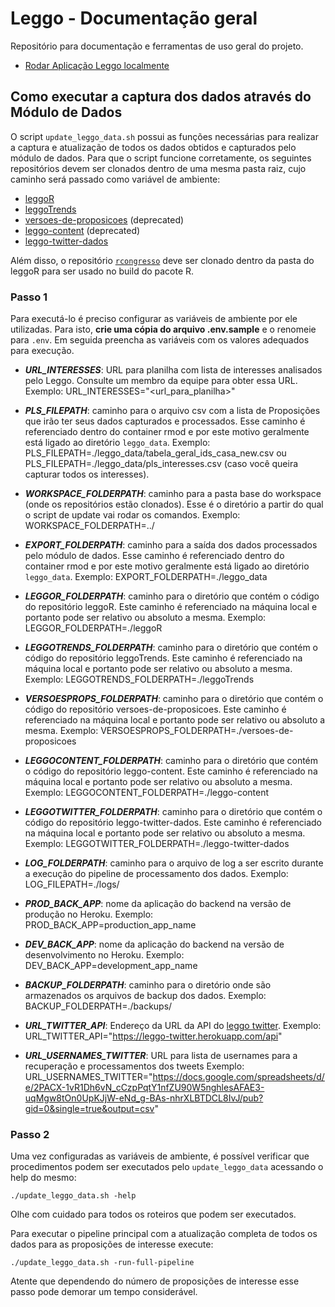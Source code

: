 # Leggo - Documentação geral

Repositório para documentação e ferramentas de uso geral do projeto.

- [Rodar Aplicação Leggo localmente](compose/README.md)

## Como executar a captura dos dados através do Módulo de Dados

O script `update_leggo_data.sh` possui as funções necessárias para realizar a captura e atualização de todos os dados obtidos e capturados pelo módulo de dados.
Para que o script funcione corretamente, os seguintes repositórios devem ser clonados dentro de uma mesma pasta raiz, cujo caminho será passado como variável de ambiente:

- [leggoR](https://github.com/parlametria/leggoR)
- [leggoTrends](https://github.com/parlametria/leggoTrends)
- [versoes-de-proposicoes](https://github.com/parlametria/versoes-de-proposicoes) (deprecated)
- [leggo-content](https://github.com/parlametria/leggo-content) (deprecated)
- [leggo-twitter-dados](https://github.com/parlametria/leggo-twitter-dados)

Além disso, o repositório [`rcongresso`](https://github.com/analytics-ufcg/rcongresso) deve ser clonado dentro da pasta do leggoR para ser usado no build do pacote R.

### Passo 1
Para executá-lo é preciso configurar as variáveis de ambiente por ele utilizadas. Para isto, **crie uma cópia do arquivo .env.sample** e o renomeie para `.env`. Em seguida preencha as variáveis com os valores adequados para execução.

- ***URL_INTERESSES***: URL para planilha com lista de interesses analisados pelo Leggo. Consulte um membro da equipe para obter essa URL. 
Exemplo: URL_INTERESSES="<url_para_planilha>"

- ***PLS_FILEPATH***: caminho para o arquivo csv com a lista de Proposições que irão ter seus dados capturados e processados. Esse caminho é referenciado dentro do container rmod e por este motivo geralmente está ligado ao diretório `leggo_data`. 
Exemplo: PLS_FILEPATH=./leggo_data/tabela_geral_ids_casa_new.csv ou PLS_FILEPATH=./leggo_data/pls_interesses.csv (caso você queira capturar todos os interesses).

- ***WORKSPACE_FOLDERPATH***: caminho para a pasta base do workspace (onde os repositórios estão clonados). Esse é o diretório a partir do qual o script de update vai rodar os comandos.
Exemplo: WORKSPACE_FOLDERPATH=../

- ***EXPORT_FOLDERPATH***: caminho para a saída dos dados processados pelo módulo de dados. Esse caminho é referenciado dentro do container rmod e por este motivo geralmente está ligado ao diretório `leggo_data`. 
Exemplo: EXPORT_FOLDERPATH=./leggo_data

- ***LEGGOR_FOLDERPATH***: caminho para o diretório que contém o código do repositório leggoR. Este caminho é referenciado na máquina local e portanto pode ser relativo ou absoluto a mesma.
Exemplo: LEGGOR_FOLDERPATH=./leggoR

- ***LEGGOTRENDS_FOLDERPATH***: caminho para o diretório que contém o código do repositório leggoTrends. Este caminho é referenciado na máquina local e portanto pode ser relativo ou absoluto a mesma.
Exemplo: LEGGOTRENDS_FOLDERPATH=./leggoTrends

- ***VERSOESPROPS_FOLDERPATH***: caminho para o diretório que contém o código do repositório versoes-de-proposicoes. Este caminho é referenciado na máquina local e portanto pode ser relativo ou absoluto a mesma.
Exemplo: VERSOESPROPS_FOLDERPATH=./versoes-de-proposicoes

- ***LEGGOCONTENT_FOLDERPATH***: caminho para o diretório que contém o código do repositório leggo-content. Este caminho é referenciado na máquina local e portanto pode ser relativo ou absoluto a mesma.
Exemplo: LEGGOCONTENT_FOLDERPATH=./leggo-content

- ***LEGGOTWITTER_FOLDERPATH***: caminho para o diretório que contém o código do repositório leggo-twitter-dados. Este caminho é referenciado na máquina local e portanto pode ser relativo ou absoluto a mesma.
Exemplo: LEGGOTWITTER_FOLDERPATH=./leggo-twitter-dados

- ***LOG_FOLDERPATH***: caminho para o arquivo de log a ser escrito durante a execução do pipeline de processamento dos dados.
Exemplo: LOG_FILEPATH=./logs/

- ***PROD_BACK_APP***: nome da aplicação do backend na versão de produção no Heroku.
Exemplo: PROD_BACK_APP=production_app_name

- ***DEV_BACK_APP***: nome da aplicação do backend na versão de desenvolvimento no Heroku.
Exemplo: DEV_BACK_APP=development_app_name

- ***BACKUP_FOLDERPATH***: caminho para o diretório onde são armazenados os arquivos de backup dos dados.
Exemplo: BACKUP_FOLDERPATH=./backups/

- ***URL_TWITTER_API***: Endereço da URL da API do [leggo twitter]("https://github.com/parlametria/leggo-twitter).
Exemplo: URL_TWITTER_API="https://leggo-twitter.herokuapp.com/api"

- ***URL_USERNAMES_TWITTER***: URL para lista de usernames para a recuperação e processamentos dos tweets
Exemplo: URL_USERNAMES_TWITTER="https://docs.google.com/spreadsheets/d/e/2PACX-1vR1Dh6vN_cCzpPqtY1nfZU90W5nghlesAFAE3-uqMgw8tOn0UpKJjW-eNd_g-BAs-nhrXLBTDCL8IvJ/pub?gid=0&single=true&output=csv"

### Passo 2

Uma vez configuradas as variáveis de ambiente, é possível verificar que procedimentos podem ser executados pelo `update_leggo_data` acessando o help do mesmo:

```
./update_leggo_data.sh -help
```
Olhe com cuidado para todos os roteiros que podem ser executados.

Para executar o pipeline principal com a atualização completa de todos os dados para as proposições de interesse execute:

```
./update_leggo_data.sh -run-full-pipeline
```

Atente que dependendo do número de proposições de interesse esse passo pode demorar um tempo considerável.

